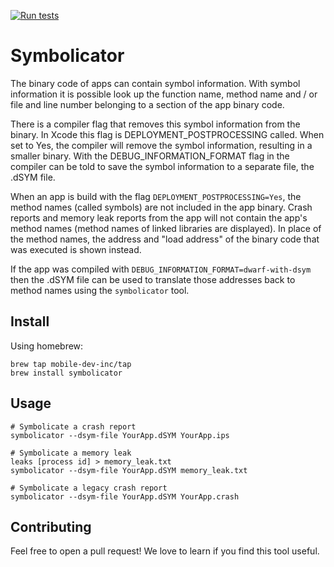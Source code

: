 [![Run tests](https://github.com/mobile-dev-inc/Symbolicator/actions/workflows/test.yml/badge.svg)](https://github.com/mobile-dev-inc/Symbolicator/actions/workflows/test.yml)

# Symbolicator

The binary code of apps can contain symbol information. With symbol information it is possible look up the function name, method name and / or file and line number belonging to a section of the app binary code.

There is a compiler flag that removes this symbol information from the binary. In Xcode this flag is DEPLOYMENT_POSTPROCESSING called. When set to Yes, the compiler will remove the symbol information, resulting in a smaller binary.
With the DEBUG_INFORMATION_FORMAT flag in the compiler can be told to save the symbol information to a separate file, the .dSYM file. 

When an app is build with the flag `DEPLOYMENT_POSTPROCESSING=Yes`, the method names (called symbols) are not included in the app binary. Crash reports and memory leak reports from the app will not contain the app's method names (method names of linked libraries are displayed).
In place of the method names, the address and "load address" of the binary code that was executed is shown instead. 

If the app was compiled with `DEBUG_INFORMATION_FORMAT=dwarf-with-dsym` then the .dSYM file can be used to translate those addresses back to method names using the `symbolicator` tool. 

## Install

Using homebrew:
```
brew tap mobile-dev-inc/tap
brew install symbolicator
```

## Usage

```
# Symbolicate a crash report
symbolicator --dsym-file YourApp.dSYM YourApp.ips

# Symbolicate a memory leak
leaks [process id] > memory_leak.txt
symbolicator --dsym-file YourApp.dSYM memory_leak.txt

# Symbolicate a legacy crash report
symbolicator --dsym-file YourApp.dSYM YourApp.crash
```

## Contributing

Feel free to open a pull request! We love to learn if you find this tool useful.
